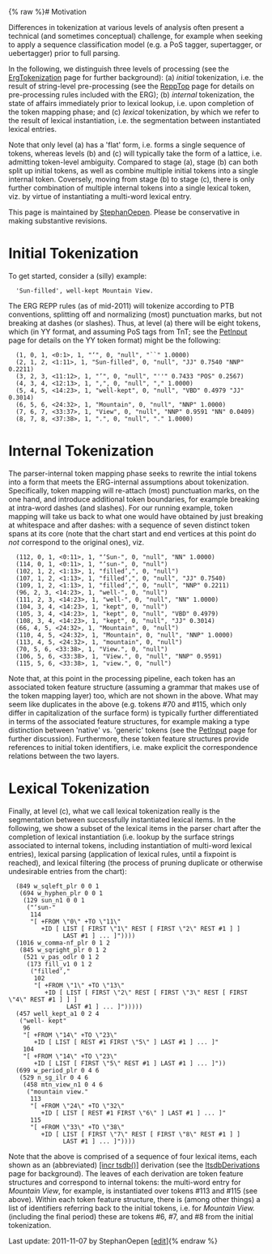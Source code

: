 {% raw %}# Motivation

Differences in tokenization at various levels of analysis often present
a technical (and sometimes conceptual) challenge, for example when
seeking to apply a sequence classification model (e.g. a PoS tagger,
supertagger, or uebertagger) prior to full parsing.

In the following, we distinguish three levels of processing (see the
[ErgTokenization](../ErgTokenization) page for further background): (a)
*initial* tokenization, i.e. the result of string-level pre-processing
(see the [ReppTop](https://blog.inductorsoftware.com/docsproto/garage/ReppTop) page for details on pre-processing rules
included with the ERG); (b) *internal* tokenization, the state of
affairs immediately prior to lexical lookup, i.e. upon completion of the
token mapping phase; and (c) *lexical* tokenization, by which we refer
to the result of lexical instantiation, i.e. the segmentation between
instantiated lexical entries.

Note that only level (a) has a 'flat' form, i.e. forms a single sequence
of tokens, whereas levels (b) and (c) will typically take the form of a
lattice, i.e. admitting token-level ambiguity. Compared to stage (a),
stage (b) can both split up initial tokens, as well as combine multiple
initial tokens into a single internal token. Coversely, moving from
stage (b) to stage (c), there is only further combination of multiple
internal tokens into a single lexical token, viz. by virtue of
instantiating a multi-word lexical entry.

This page is maintained by [StephanOepen](https://blog.inductorsoftware.com/docsproto/summits/StephanOepen). Please be
conservative in making substantive revisions.

# Initial Tokenization

To get started, consider a (silly) example:

      'Sun-filled', well-kept Mountain View.

The ERG REPP rules (as of mid-2011) will tokenize according to PTB
conventions, splitting off and normalizing (most) punctuation marks, but
not breaking at dashes (or slashes). Thus, at level (a) there will be
eight tokens, which (in YY format, and assuming PoS tags from TnT; see
the [PetInput](https://blog.inductorsoftware.com/docsproto/garage/PetInput) page for details on the YY token format) might
be the following:

      (1, 0, 1, <0:1>, 1, "‘", 0, "null", "``" 1.0000)
      (2, 1, 2, <1:11>, 1, "Sun-filled", 0, "null", "JJ" 0.7540 "NNP" 0.2211)
      (3, 2, 3, <11:12>, 1, "’", 0, "null", "''" 0.7433 "POS" 0.2567)
      (4, 3, 4, <12:13>, 1, ",", 0, "null", "," 1.0000)
      (5, 4, 5, <14:23>, 1, "well-kept", 0, "null", "VBD" 0.4979 "JJ" 0.3014)
      (6, 5, 6, <24:32>, 1, "Mountain", 0, "null", "NNP" 1.0000)
      (7, 6, 7, <33:37>, 1, "View", 0, "null", "NNP" 0.9591 "NN" 0.0409)
      (8, 7, 8, <37:38>, 1, ".", 0, "null", "." 1.0000)

# Internal Tokenization

The parser-internal token mapping phase seeks to rewrite the intial
tokens into a form that meets the ERG-internal assumptions about
tokenization. Specifically, token mapping will re-attach (most)
punctuation marks, on the one hand, and introduce additional token
boundaries, for example breaking at intra-word dashes (and slashes). For
our running example, token mapping will take us back to what one would
have obtained by just breaking at whitespace and after dashes: with a
sequence of seven distinct token spans at its core (note that the chart
start and end vertices at this point do *not* correspond to the original
ones), viz.

      (112, 0, 1, <0:11>, 1, "‘Sun-", 0, "null", "NN" 1.0000)
      (114, 0, 1, <0:11>, 1, "‘sun-", 0, "null")
      (102, 1, 2, <1:13>, 1, "filled’,", 0, "null")
      (107, 1, 2, <1:13>, 1, "filled’,", 0, "null", "JJ" 0.7540)
      (109, 1, 2, <1:13>, 1, "filled’,", 0, "null", "NNP" 0.2211)
      (96, 2, 3, <14:23>, 1, "well-", 0, "null")
      (111, 2, 3, <14:23>, 1, "well-", 0, "null", "NN" 1.0000)
      (104, 3, 4, <14:23>, 1, "kept", 0, "null")
      (105, 3, 4, <14:23>, 1, "kept", 0, "null", "VBD" 0.4979)
      (108, 3, 4, <14:23>, 1, "kept", 0, "null", "JJ" 0.3014)
      (66, 4, 5, <24:32>, 1, "Mountain", 0, "null")
      (110, 4, 5, <24:32>, 1, "Mountain", 0, "null", "NNP" 1.0000)
      (113, 4, 5, <24:32>, 1, "mountain", 0, "null")
      (70, 5, 6, <33:38>, 1, "View.", 0, "null")
      (106, 5, 6, <33:38>, 1, "View.", 0, "null", "NNP" 0.9591)
      (115, 5, 6, <33:38>, 1, "view.", 0, "null")

Note that, at this point in the processing pipeline, each token has an
associated token feature structure (assuming a grammar that makes use of
the token mapping layer) too, which are not shown in the above. What may
seem like duplicates in the above (e.g. tokens \#70 and \#115, which
only differ in capitalization of the surface form) is typically further
differentiated in terms of the associated feature structures, for
example making a type distinction between 'native' vs. 'generic' tokens
(see the [PetInput](https://blog.inductorsoftware.com/docsproto/garage/PetInput) page for further discussion). Furthermore,
these token feature structures provide references to initial token
identifiers, i.e. make explicit the correspondence relations between the
two layers.

# Lexical Tokenization

Finally, at level (c), what we call lexical tokenization really is the
segmentation between successfully instantiated lexical items. In the
following, we show a subset of the lexical items in the parser chart
after the completion of lexical instantiation (i.e. lookup by the
surface strings associated to internal tokens, including instantiation
of multi-word lexical entries), lexical parsing (application of lexical
rules, until a fixpoint is reached), and lexical filtering (the process
of pruning duplicate or otherwise undesirable entries from the chart):

      (849 w_sqleft_plr 0 0 1
       (694 w_hyphen_plr 0 0 1
        (129 sun_n1 0 0 1
         ("‘sun-" 
          114 
          "[ +FROM \"0\" +TO \"11\" 
             +ID [ LIST [ FIRST \"1\" REST [ FIRST \"2\" REST #1 ] ]
                   LAST #1 ] ... ]"))))
      (1016 w_comma-nf_plr 0 1 2
       (845 w_sqright_plr 0 1 2
        (521 v_pas_odlr 0 1 2
         (173 fill_v1 0 1 2
          ("filled’," 
           102
           "[ +FROM \"1\" +TO \"13\" 
              +ID [ LIST [ FIRST \"2\" REST [ FIRST \"3\" REST [ FIRST \"4\" REST #1 ] ] ]
                    LAST #1 ] ... ]")))))
      (457 well_kept_a1 0 2 4
       ("well- kept"
        96
        "[ +FROM \"14\" +TO \"23\" 
           +ID [ LIST [ REST #1 FIRST \"5\" ] LAST #1 ] ... ]"
        104
        "[ +FROM \"14\" +TO \"23\"
           +ID [ LIST [ FIRST \"5\" REST #1 ] LAST #1 ] ... ]"))
      (699 w_period_plr 0 4 6
       (529 n_sg_ilr 0 4 6
        (458 mtn_view_n1 0 4 6
         ("mountain view." 
          113
          "[ +FROM \"24\" +TO \"32\" 
             +ID [ LIST [ REST #1 FIRST \"6\" ] LAST #1 ] ... ]"
          115
          "[ +FROM \"33\" +TO \"38\"
             +ID [ LIST [ FIRST \"7\" REST [ FIRST \"8\" REST #1 ] ]
                   LAST #1 ] ... ]"))))

Note that the above is comprised of a sequence of four lexical items,
each shown as an (abbreviated) [\[incr
tsdb()\]](http://www.delph-in.net/itsdb) derivation (see the
[ItsdbDerivations](https://blog.inductorsoftware.com/docsproto/tools/ItsdbDerivations) page for background). The leaves of
each derivation are token feature structures and correspond to internal
tokens: the multi-word entry for *Mountain View*, for example, is
instantiated over tokens \#113 and \#115 (see above). Within each token
feature structure, there is (among other things) a list of identifiers
referring back to the initial tokens, i.e. for *Mountain View.*
(including the final period) these are tokens \#6, \#7, and \#8 from the
initial tokenization.

Last update: 2011-11-07 by StephanOepen [[edit](https://github.com/delph-in/docs/wiki/ErgTokenization_ComplexExample/_edit)]{% endraw %}